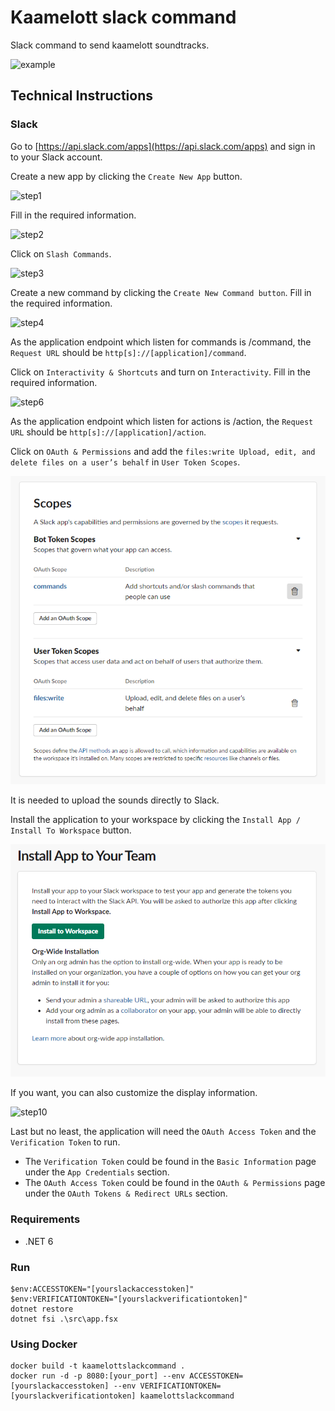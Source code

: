 # Kaamelott slack command

Slack command to send kaamelott soundtracks.

![example](/img/screenshot.gif "example")

## Technical Instructions

### Slack

Go to [https://api.slack.com/apps](https://api.slack.com/apps) and sign in to your Slack account.

Create a new app by clicking the ```Create New App``` button.

![step1](/img/step1.png "step1")

Fill in the required information.

![step2](/img/step2.png "step2")

Click on ```Slash Commands```.

![step3](/img/step3.png "step3")

Create a new command by clicking the ```Create New Command button```. Fill in the required information.

![step4](/img/step4.png "step4")

As the application endpoint which listen for commands is /command, the ```Request URL``` should be ```http[s]://[application]/command```.

Click on ```Interactivity & Shortcuts``` and turn on ```Interactivity```. Fill in the required information.

![step6](/img/step6.png "step6")

As the application endpoint which listen for actions is /action, the ```Request URL``` should be ```http[s]://[application]/action```.

Click on ```OAuth & Permissions``` and add the ```files:write Upload, edit, and delete files on a user’s behalf``` in ```User Token Scopes```.

![step8](/img/step8.png "step8")

It is needed to upload the sounds directly to Slack.

Install the application to your workspace by clicking the ```Install App / Install To Workspace``` button.

![step9](/img/step9.png "step9")

If you want, you can also customize the display information.

![step10](/img/step10.png "step10")

Last but no least, the application will need the ```OAuth Access Token``` and the ```Verification Token``` to run.

- The ```Verification Token``` could be found in the ```Basic Information``` page under the ```App Credentials``` section.
- The ```OAuth Access Token``` could be found in the ```OAuth & Permissions``` page under the ```OAuth Tokens & Redirect URLs``` section.

### Requirements

- .NET 6

### Run

```
$env:ACCESSTOKEN="[yourslackaccesstoken]"
$env:VERIFICATIONTOKEN="[yourslackverificationtoken]"
dotnet restore
dotnet fsi .\src\app.fsx
```

### Using Docker

```
docker build -t kaamelottslackcommand .
docker run -d -p 8080:[your_port] --env ACCESSTOKEN=[yourslackaccesstoken] --env VERIFICATIONTOKEN=[yourslackverificationtoken] kaamelottslackcommand
```
